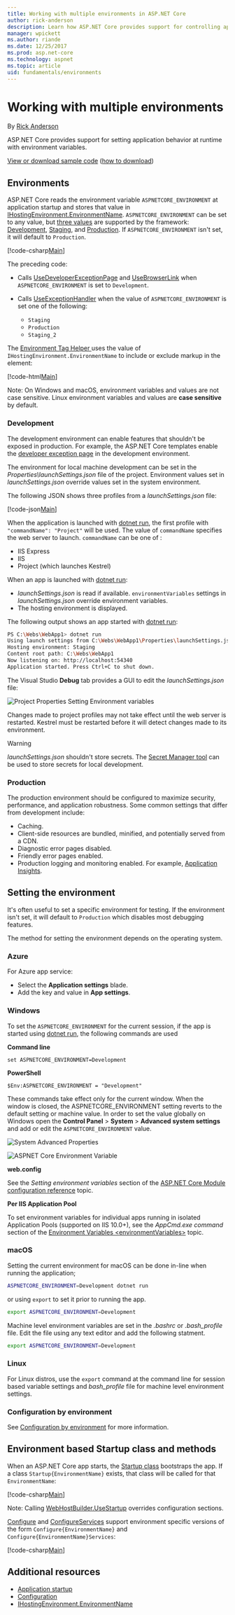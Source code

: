 ```yaml
---
title: Working with multiple environments in ASP.NET Core
author: rick-anderson
description: Learn how ASP.NET Core provides support for controlling app behavior across multiple environments.
manager: wpickett
ms.author: riande
ms.date: 12/25/2017
ms.prod: asp.net-core
ms.technology: aspnet
ms.topic: article
uid: fundamentals/environments
---
```

# Working with multiple environments

By [Rick Anderson](https://twitter.com/RickAndMSFT)

ASP.NET Core provides support for setting application behavior at runtime with environment variables.

[View or download sample code](https://github.com/aspnet/Docs/tree/master/aspnetcore/fundamentals/environments/sample) ([how to download](xref:tutorials/index#how-to-download-a-sample))

## Environments

ASP.NET Core reads the environment variable `ASPNETCORE_ENVIRONMENT` at application startup and stores that value in [IHostingEnvironment.EnvironmentName](https://docs.microsoft.com/dotnet/api/microsoft.aspnetcore.hosting.ihostingenvironment.environmentname?view=aspnetcore-2.0#Microsoft_AspNetCore_Hosting_IHostingEnvironment_EnvironmentName). `ASPNETCORE_ENVIRONMENT` can be set to any value, but [three values](https://docs.microsoft.com/dotnet/api/microsoft.aspnetcore.hosting.environmentname?view=aspnetcore-2.0) are supported by the framework: [Development](https://docs.microsoft.com/dotnet/api/microsoft.aspnetcore.hosting.environmentname.development?view=aspnetcore-2.0), [Staging](https://docs.microsoft.com/dotnet/api/microsoft.aspnetcore.hosting.environmentname.staging?view=aspnetcore-2.0), and [Production](https://docs.microsoft.com/dotnet/api/microsoft.aspnetcore.hosting.environmentname.production?view=aspnetcore-2.0). If `ASPNETCORE_ENVIRONMENT` isn't set, it will default to `Production`.

[!code-csharp[Main](environments/sample/WebApp1/Startup.cs?name=snippet)]

The preceding code:

* Calls [UseDeveloperExceptionPage](https://docs.microsoft.com/dotnet/api/microsoft.aspnetcore.builder.developerexceptionpageextensions.usedeveloperexceptionpage?view=aspnetcore-2.0#Microsoft_AspNetCore_Builder_DeveloperExceptionPageExtensions_UseDeveloperExceptionPage_Microsoft_AspNetCore_Builder_IApplicationBuilder_) and [UseBrowserLink](https://docs.microsoft.com/dotnet/api/microsoft.aspnetcore.builder.browserlinkextensions.usebrowserlink?view=aspnetcore-2.0#Microsoft_AspNetCore_Builder_BrowserLinkExtensions_UseBrowserLink_Microsoft_AspNetCore_Builder_IApplicationBuilder_) when `ASPNETCORE_ENVIRONMENT` is set to `Development`.
* Calls [UseExceptionHandler](https://docs.microsoft.com/dotnet/api/microsoft.aspnetcore.builder.exceptionhandlerextensions.useexceptionhandler?view=aspnetcore-2.0#Microsoft_AspNetCore_Builder_ExceptionHandlerExtensions_UseExceptionHandler_Microsoft_AspNetCore_Builder_IApplicationBuilder_) when the value of `ASPNETCORE_ENVIRONMENT` is set one of the following:

    * `Staging`
    * `Production`
    * `Staging_2`

The [Environment Tag Helper ](xref:mvc/views/tag-helpers/builtin-th/environment-tag-helper) uses the value of `IHostingEnvironment.EnvironmentName` to include or exclude markup in the element:

[!code-html[Main](environments/sample/WebApp1/Pages/About.cshtml)]

Note: On Windows and macOS, environment variables and values are not case sensitive. Linux environment variables and values are **case sensitive** by default.

### Development

The development environment can enable features that shouldn't be exposed in production. For example, the ASP.NET Core templates enable the [developer exception page](xref:fundamentals/error-handling#the-developer-exception-page) in the development environment.

The environment for local machine development can be set in the *Properties\launchSettings.json* file of the project. Environment values set in *launchSettings.json* override values set in the system environment.

The following JSON shows three profiles from a *launchSettings.json* file:

[!code-json[Main](environments/sample/WebApp1/Properties/launchSettings.json?highlight=10,11,18,26)]

When the application is launched with [dotnet run](/dotnet/core/tools/dotnet-run), the first profile with `"commandName": "Project"` will be used. The value of `commandName` specifies the web server to launch. `commandName` can be one of :

* IIS Express
* IIS
* Project (which launches Kestrel)

When an app is launched with [dotnet run](/dotnet/core/tools/dotnet-run):

* *launchSettings.json* is read if available. `environmentVariables` settings in *launchSettings.json* override environment variables.
* The hosting environment is displayed.


The following output shows an app started with [dotnet run](/dotnet/core/tools/dotnet-run):
```bash
PS C:\Webs\WebApp1> dotnet run
Using launch settings from C:\Webs\WebApp1\Properties\launchSettings.json...
Hosting environment: Staging
Content root path: C:\Webs\WebApp1
Now listening on: http://localhost:54340
Application started. Press Ctrl+C to shut down.
```

The Visual Studio **Debug** tab provides a GUI to edit the *launchSettings.json* file:

![Project Properties Setting Environment variables](environments/_static/project-properties-debug.png)

Changes made to project profiles may not take effect until the web server is restarted. Kestrel must be restarted before it will detect changes made to its environment.

>[!WARNING]
> *launchSettings.json* shouldn't store secrets. The [Secret Manager tool](xref:security/app-secrets) can be used to store secrets for local development.

### Production

The production environment should be configured to maximize security, performance, and application robustness. Some common settings that differ from development include:

* Caching.
* Client-side resources are bundled, minified, and potentially served from a CDN.
* Diagnostic error pages disabled.
* Friendly error pages enabled.
* Production logging and monitoring enabled. For example, [Application Insights](/azure/application-insights/app-insights-asp-net-core).

## Setting the environment

It's often useful to set a specific environment for testing. If the environment isn't set, it will default to `Production` which disables most debugging features.

The method for setting the environment depends on the operating system.

### Azure

For Azure app service:

* Select the **Application settings** blade.
* Add the key and value in **App settings**.


### Windows
To set the `ASPNETCORE_ENVIRONMENT` for the current session, if the app is started using [dotnet run](/dotnet/core/tools/dotnet-run), the following commands are used

**Command line**
```
set ASPNETCORE_ENVIRONMENT=Development
```
**PowerShell**
```
$Env:ASPNETCORE_ENVIRONMENT = "Development"
```

These commands take effect only for the current window. When the window is closed, the ASPNETCORE_ENVIRONMENT setting reverts to the default setting or machine value. In order to set the value globally on Windows open the **Control Panel** > **System** > **Advanced system settings** and add or edit the `ASPNETCORE_ENVIRONMENT` value.

![System Advanced Properties](environments/_static/systemsetting_environment.png)

![ASPNET Core Environment Variable](environments/_static/windows_aspnetcore_environment.png)


**web.config**

See the *Setting environment variables* section of the [ASP.NET Core Module configuration reference](xref:host-and-deploy/aspnet-core-module#setting-environment-variables) topic.

**Per IIS Application Pool**

To set environment variables for individual apps running in isolated Application Pools (supported on IIS 10.0+), see the *AppCmd.exe command* section of the [Environment Variables \<environmentVariables>](/iis/configuration/system.applicationHost/applicationPools/add/environmentVariables/#appcmdexe) topic.

### macOS
Setting the current environment for macOS can be done in-line when running the application;

```bash
ASPNETCORE_ENVIRONMENT=Development dotnet run
```
or using `export` to set it prior to running the app.

```bash
export ASPNETCORE_ENVIRONMENT=Development
```
Machine level environment variables are set in the *.bashrc* or *.bash_profile* file. Edit the file using any text editor and add the following statment.

```bash
export ASPNETCORE_ENVIRONMENT=Development
```

### Linux
For Linux distros, use the `export` command at the command line for session based variable settings and *bash_profile* file for machine level environment settings.

### Configuration by environment

See [Configuration by environment](xref:fundamentals/configuration/index#configuration-by-environment) for more information.

<a name="startup-conventions"></a>
## Environment based Startup class and methods

When an ASP.NET Core app starts, the [Startup class](xref:fundamentals/startup) bootstraps the app. If a class `Startup{EnvironmentName}` exists, that class will be called for that `EnvironmentName`:

[!code-csharp[Main](environments/sample/WebApp1/StartupDev.cs?name=snippet&highlight=1)]

Note: Calling [WebHostBuilder.UseStartup<TStartup>](https://docs.microsoft.com/dotnet/api/microsoft.aspnetcore.hosting.webhostbuilderextensions.usestartup?view=aspnetcore-2.0#Microsoft_AspNetCore_Hosting_WebHostBuilderExtensions_UseStartup__1_Microsoft_AspNetCore_Hosting_IWebHostBuilder_) overrides configuration sections.

[Configure](https://docs.microsoft.com/dotnet/api/microsoft.aspnetcore.hosting.startupbase.configure?view=aspnetcore-2.0#Microsoft_AspNetCore_Hosting_StartupBase_Configure_Microsoft_AspNetCore_Builder_IApplicationBuilder_) and [ConfigureServices](https://docs.microsoft.com/dotnet/api/microsoft.aspnetcore.hosting.startupbase.configureservices?view=aspnetcore-2.0) support environment specific versions of the form `Configure{EnvironmentName}` and `Configure{EnvironmentName}Services`:

[!code-csharp[Main](environments/sample/WebApp1/Startup.cs?name=snippet_all&highlight=15,37)]

## Additional resources

* [Application startup](xref:fundamentals/startup)
* [Configuration](xref:fundamentals/configuration/index)
* [IHostingEnvironment.EnvironmentName](https://docs.microsoft.com/dotnet/api/microsoft.aspnetcore.hosting.ihostingenvironment.environmentname?view=aspnetcore-2.0#Microsoft_AspNetCore_Hosting_IHostingEnvironment_EnvironmentName)
